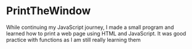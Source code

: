 # PrintTheWindow
While continuing my JavaScript journey, I made a small program and learned how to print a web page using HTML and JavaScript. It was good practice with functions as I am still really learning them 
